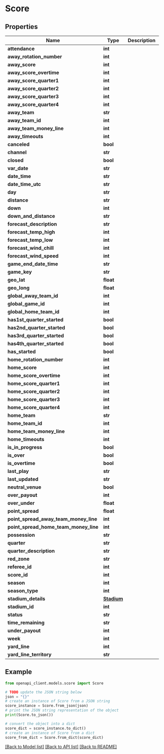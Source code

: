 # Score


## Properties

Name | Type | Description | Notes
------------ | ------------- | ------------- | -------------
**attendance** | **int** |  | [optional] 
**away_rotation_number** | **int** |  | [optional] 
**away_score** | **int** |  | [optional] 
**away_score_overtime** | **int** |  | [optional] 
**away_score_quarter1** | **int** |  | [optional] 
**away_score_quarter2** | **int** |  | [optional] 
**away_score_quarter3** | **int** |  | [optional] 
**away_score_quarter4** | **int** |  | [optional] 
**away_team** | **str** |  | [optional] 
**away_team_id** | **int** |  | [optional] 
**away_team_money_line** | **int** |  | [optional] 
**away_timeouts** | **int** |  | [optional] 
**canceled** | **bool** |  | [optional] 
**channel** | **str** |  | [optional] 
**closed** | **bool** |  | [optional] 
**var_date** | **str** |  | [optional] 
**date_time** | **str** |  | [optional] 
**date_time_utc** | **str** |  | [optional] 
**day** | **str** |  | [optional] 
**distance** | **str** |  | [optional] 
**down** | **int** |  | [optional] 
**down_and_distance** | **str** |  | [optional] 
**forecast_description** | **str** |  | [optional] 
**forecast_temp_high** | **int** |  | [optional] 
**forecast_temp_low** | **int** |  | [optional] 
**forecast_wind_chill** | **int** |  | [optional] 
**forecast_wind_speed** | **int** |  | [optional] 
**game_end_date_time** | **str** |  | [optional] 
**game_key** | **str** |  | [optional] 
**geo_lat** | **float** |  | [optional] 
**geo_long** | **float** |  | [optional] 
**global_away_team_id** | **int** |  | [optional] 
**global_game_id** | **int** |  | [optional] 
**global_home_team_id** | **int** |  | [optional] 
**has1st_quarter_started** | **bool** |  | [optional] 
**has2nd_quarter_started** | **bool** |  | [optional] 
**has3rd_quarter_started** | **bool** |  | [optional] 
**has4th_quarter_started** | **bool** |  | [optional] 
**has_started** | **bool** |  | [optional] 
**home_rotation_number** | **int** |  | [optional] 
**home_score** | **int** |  | [optional] 
**home_score_overtime** | **int** |  | [optional] 
**home_score_quarter1** | **int** |  | [optional] 
**home_score_quarter2** | **int** |  | [optional] 
**home_score_quarter3** | **int** |  | [optional] 
**home_score_quarter4** | **int** |  | [optional] 
**home_team** | **str** |  | [optional] 
**home_team_id** | **int** |  | [optional] 
**home_team_money_line** | **int** |  | [optional] 
**home_timeouts** | **int** |  | [optional] 
**is_in_progress** | **bool** |  | [optional] 
**is_over** | **bool** |  | [optional] 
**is_overtime** | **bool** |  | [optional] 
**last_play** | **str** |  | [optional] 
**last_updated** | **str** |  | [optional] 
**neutral_venue** | **bool** |  | [optional] 
**over_payout** | **int** |  | [optional] 
**over_under** | **float** |  | [optional] 
**point_spread** | **float** |  | [optional] 
**point_spread_away_team_money_line** | **int** |  | [optional] 
**point_spread_home_team_money_line** | **int** |  | [optional] 
**possession** | **str** |  | [optional] 
**quarter** | **str** |  | [optional] 
**quarter_description** | **str** |  | [optional] 
**red_zone** | **str** |  | [optional] 
**referee_id** | **int** |  | [optional] 
**score_id** | **int** |  | [optional] 
**season** | **int** |  | [optional] 
**season_type** | **int** |  | [optional] 
**stadium_details** | [**Stadium**](Stadium.md) |  | [optional] 
**stadium_id** | **int** |  | [optional] 
**status** | **str** |  | [optional] 
**time_remaining** | **str** |  | [optional] 
**under_payout** | **int** |  | [optional] 
**week** | **int** |  | [optional] 
**yard_line** | **int** |  | [optional] 
**yard_line_territory** | **str** |  | [optional] 

## Example

```python
from openapi_client.models.score import Score

# TODO update the JSON string below
json = "{}"
# create an instance of Score from a JSON string
score_instance = Score.from_json(json)
# print the JSON string representation of the object
print(Score.to_json())

# convert the object into a dict
score_dict = score_instance.to_dict()
# create an instance of Score from a dict
score_from_dict = Score.from_dict(score_dict)
```
[[Back to Model list]](../README.md#documentation-for-models) [[Back to API list]](../README.md#documentation-for-api-endpoints) [[Back to README]](../README.md)


